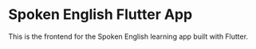 # Spoken English Flutter App

This is the frontend for the Spoken English learning app built with Flutter.
